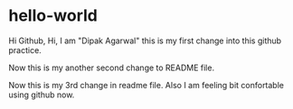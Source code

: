 # hello-world

Hi Github,
Hi, I am "Dipak Agarwal" this is my first change into this github practice.

Now this is my another second change to README file.

Now this is my 3rd change in readme file.
Also I am feeling bit confortable using github now. 